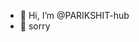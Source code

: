 - 👋 Hi, I’m @PARIKSHIT-hub
- 👀 sorry 

<!---
PARIKSHIT-hub/PARIKSHIT-hub is a ✨ special ✨ repository because its `README.md` (this file) appears on your GitHub profile.
You can click the Preview link to take a look at your changes.
--->
